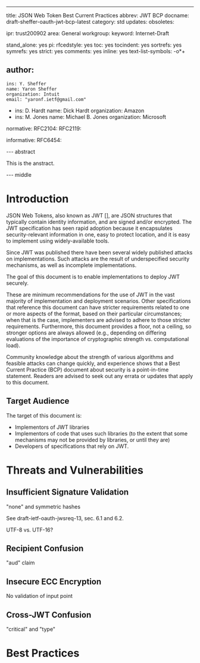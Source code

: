 ---
title: JSON Web Token Best Current Practices
abbrev: JWT BCP
docname: draft-sheffer-oauth-jwt-bcp-latest
category: std
updates:
obsoletes:

ipr: trust200902
area: General
workgroup:
keyword: Internet-Draft

stand_alone: yes
pi:
  rfcedstyle: yes
  toc: yes
  tocindent: yes
  sortrefs: yes
  symrefs: yes
  strict: yes
  comments: yes
  inline: yes
  text-list-symbols: -o*+

author:
  -
    ins: Y. Sheffer
    name: Yaron Sheffer
    organization: Intuit
    email: "yaronf.ietf@gmail.com"
  -
    ins: D. Hardt
    name: Dick Hardt
    organization: Amazon
  -
    ins: M. Jones
    name: Michael B. Jones
    organization: Microsoft

normative:
  RFC2104:
  RFC2119:

informative:
  RFC6454:

--- abstract

This is the anstract.

--- middle


# Introduction

JSON Web Tokens, also known as JWT [], are JSON structures that typically contain identity information, and are signed and/or encrypted. The JWT specification has seen rapid adoption because it encapsulates security-relevant information in one, easy to protect location, and it is easy to implement using widely-available tools.

Since JWT was published there have been several widely published attacks on implementations. Such attacks are the result of underspecified security mechanisms, as well as incomplete implementations.

The goal of this document is to enable implementations to deploy JWT securely.

These are minimum recommendations for the use of JWT in the vast majority of implementation and deployment scenarios.  Other specifications that reference this document can have stricter requirements related to one or more aspects of the format, based on their particular circumstances; when that is the case, implementers are advised to adhere to those stricter requirements.  Furthermore, this document provides a floor, not a ceiling, so stronger options are always allowed (e.g., depending on differing evaluations of the importance of cryptographic strength vs. computational load).

Community knowledge about the strength of various algorithms and feasible attacks can change quickly, and experience shows that a Best Current Practice (BCP) document about security is a point-in-time statement.  Readers are advised to seek out any errata or updates that apply to this document.

## Target Audience

The target of this document is:

* Implementors of JWT libraries
* Implementors of code that uses such libraries (to the extent that some mechanisms may not be provided by libraries, or until they are)
* Developers of specifications that rely on JWT.

# Threats and Vulnerabilities

## Insufficient Signature Validation

"none" and symmetric hashes

See draft-ietf-oauth-jwsreq-13, sec. 6.1 and 6.2.

UTF-8 vs. UTF-16?

## Recipient Confusion

"aud" claim

## Insecure ECC Encryption

No validation of input point

## Cross-JWT Confusion

"critical" and "type"

# Best Practices

